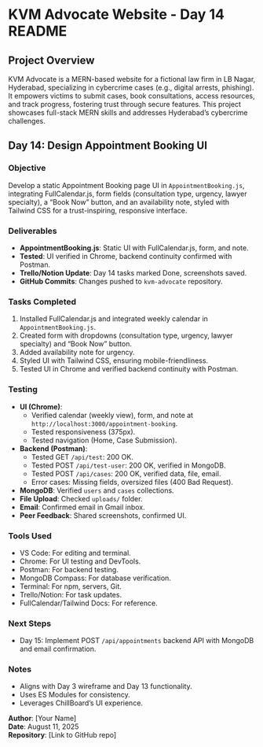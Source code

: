 # KVM Advocate Website - Day 14 README

## Project Overview

KVM Advocate is a MERN-based website for a fictional law firm in LB Nagar, Hyderabad, specializing in cybercrime cases (e.g., digital arrests, phishing). It empowers victims to submit cases, book consultations, access resources, and track progress, fostering trust through secure features. This project showcases full-stack MERN skills and addresses Hyderabad’s cybercrime challenges.

## Day 14: Design Appointment Booking UI

### Objective
Develop a static Appointment Booking page UI in `AppointmentBooking.js`, integrating FullCalendar.js, form fields (consultation type, urgency, lawyer specialty), a “Book Now” button, and an availability note, styled with Tailwind CSS for a trust-inspiring, responsive interface.

### Deliverables
- **AppointmentBooking.js**: Static UI with FullCalendar.js, form, and note.
- **Tested**: UI verified in Chrome, backend continuity confirmed with Postman.
- **Trello/Notion Update**: Day 14 tasks marked Done, screenshots saved.
- **GitHub Commits**: Changes pushed to `kvm-advocate` repository.

### Tasks Completed
1. Installed FullCalendar.js and integrated weekly calendar in `AppointmentBooking.js`.
2. Created form with dropdowns (consultation type, urgency, lawyer specialty) and “Book Now” button.
3. Added availability note for urgency.
4. Styled UI with Tailwind CSS, ensuring mobile-friendliness.
5. Tested UI in Chrome and verified backend continuity with Postman.

### Testing
- **UI (Chrome)**:
  - Verified calendar (weekly view), form, and note at `http://localhost:3000/appointment-booking`.
  - Tested responsiveness (375px).
  - Tested navigation (Home, Case Submission).
- **Backend (Postman)**:
  - Tested GET `/api/test`: 200 OK.
  - Tested POST `/api/test-user`: 200 OK, verified in MongoDB.
  - Tested POST `/api/cases`: 200 OK, verified data, file, email.
  - Error cases: Missing fields, oversized files (400 Bad Request).
- **MongoDB**: Verified `users` and `cases` collections.
- **File Upload**: Checked `uploads/` folder.
- **Email**: Confirmed email in Gmail inbox.
- **Peer Feedback**: Shared screenshots, confirmed UI.

### Tools Used
- VS Code: For editing and terminal.
- Chrome: For UI testing and DevTools.
- Postman: For backend testing.
- MongoDB Compass: For database verification.
- Terminal: For npm, servers, Git.
- Trello/Notion: For task updates.
- FullCalendar/Tailwind Docs: For reference.

### Next Steps
- Day 15: Implement POST `/api/appointments` backend API with MongoDB and email confirmation.

### Notes
- Aligns with Day 3 wireframe and Day 13 functionality.
- Uses ES Modules for consistency.
- Leverages ChillBoard’s UI experience.

**Author**: [Your Name]  
**Date**: August 11, 2025  
**Repository**: [Link to GitHub repo]